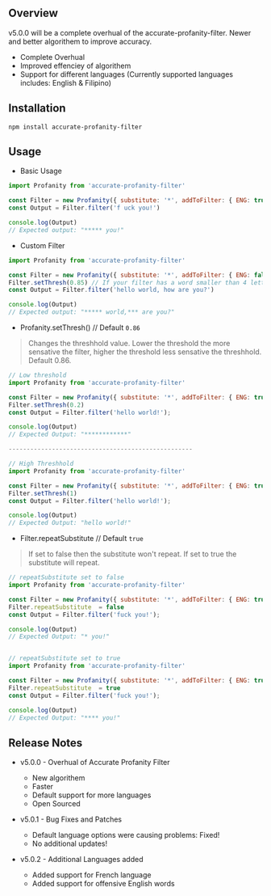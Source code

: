 ## Overview
v5.0.0 will be a complete overhual of the accurate-profanity-filter. Newer and better algorithem to improve accuracy.

- Complete Overhual
- Improved effenciey of algorithem 
- Support for different languages (Currently supported languages includes: English & Filipino)

## Installation

```
npm install accurate-profanity-filter
```

## Usage

- Basic Usage
```js
import Profanity from 'accurate-profanity-filter'

const Filter = new Profanity({ substitute: '*', addToFilter: { ENG: true, PHL: true } })
const Output = Filter.filter('f uck you!')

console.log(Output)
// Expected output: "***** you!"
```

- Custom Filter
```js
import Profanity from 'accurate-profanity-filter'

const Filter = new Profanity({ substitute: '*', addToFilter: { ENG: false, CUSTOM: ['hello', 'how'] } })
Filter.setThresh(0.85) // If your filter has a word smaller than 4 letters, then the threshold has to be set lower than 0.86
const Output = Filter.filter('hello world, how are you?')

console.log(Output)
// Expected output: "***** world,*** are you?"
```


- Profanity.setThresh() // Default `0.86`
> Changes the threshhold value. Lower the threshold the more sensative the filter, higher the threshold less sensative the threshhold. Default 0.86.
```js
// Low threshold
import Profanity from 'accurate-profanity-filter'

const Filter = new Profanity({ substitute: '*', addToFilter: { ENG: true }})
Filter.setThresh(0.2)
const Output = Filter.filter('hello world!');

console.log(Output)
// Expected Output: "************"

---------------------------------------------------

// High Threshhold
import Profanity from 'accurate-profanity-filter'

const Filter = new Profanity({ substitute: '*', addToFilter: { ENG: true }})
Filter.setThresh(1)
const Output = Filter.filter('hello world!');

console.log(Output)
// Expected Output: "hello world!"
```

- Filter.repeatSubstitute // Default `true`
> If set to false then the substitute won't repeat. If set to true the substitute will repeat.

```js
// repeatSubstitute set to false
import Profanity from 'accurate-profanity-filter'

const Filter = new Profanity({ substitute: '*', addToFilter: { ENG: true }})
Filter.repeatSubstitute  = false
const Output = Filter.filter('fuck you!');

console.log(Output)
// Expected Output: "* you!"


// repeatSubstitute set to true
import Profanity from 'accurate-profanity-filter'

const Filter = new Profanity({ substitute: '*', addToFilter: { ENG: true }})
Filter.repeatSubstitute  = true
const Output = Filter.filter('fuck you!');

console.log(Output)
// Expected Output: "**** you!"
```

## Release Notes
- v5.0.0 - Overhual of Accurate Profanity Filter
    - New algorithem
    - Faster
    - Default support for more languages
    - Open Sourced

- v5.0.1 - Bug Fixes and Patches
    - Default language options were causing problems: Fixed!
    - No additional updates!

- v5.0.2 - Additional Languages added
    - Added support for French language
    - Added support for offensive English words